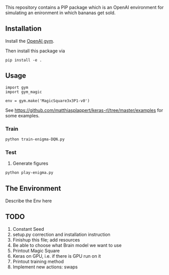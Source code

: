 This repository contains a PIP package which is an OpenAI environment for
simulating an enironment in which bananas get sold.


## Installation

Install the [OpenAI gym](https://gym.openai.com/docs/).

Then install this package via

```
pip install -e .
```

## Usage

```
import gym
import gym_magic

env = gym.make('MagicSquare3x3P1-v0')
```

See https://github.com/matthiasplappert/keras-rl/tree/master/examples for some
examples.


### Train
```bash
python train-enigma-DQN.py
```

### Test
1) Generate figures
```bash
python play-enigma.py
```

## The Environment
Describe the Env here

## TODO
1. Constant Seed
2. setup.py correction and installation instruction
3. Finishup this file; add resources
4. Be able to choose what Brain model we want to use
5. Printout Magic Square
6. Keras on GPU, i.e. if there is GPU run on it
7. Printout training method
8. Implement new actions: swaps

